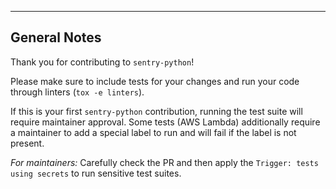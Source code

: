 <!-- Describe your PR here -->

---

## General Notes

Thank you for contributing to `sentry-python`!

Please make sure to include tests for your changes and run your code through linters (`tox -e linters`).

If this is your first `sentry-python` contribution, running the test suite will require maintainer approval. Some tests (AWS Lambda) additionally require a maintainer to add a special label to run and will fail if the label is not present.

_For maintainers:_ Carefully check the PR and then apply the `Trigger: tests using secrets` to run sensitive test suites.
